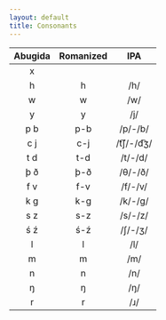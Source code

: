 ```yaml
---
layout: default
title: Consonants
---
```

|Abugida|Romanized|IPA|
|:-:|:-:|:-:|
|x|||
|h|h|/h/|
|w|w|/w/|
|y|y|/j/|
|p b|p-b|/p/-/b/|
|c j|c-j|/t͡ʃ/-/d͡ʒ/|
|t d|t-d|/t/-/d/|
|þ ð|þ-ð|/θ/-/ð/|
|f v|f-v|/f/-/v/|
|k g|k-g|/k/-/g/|
|s z|s-z|/s/-/z/|
|ś ź|ś-ź|/ʃ/-/ʒ/|
|l|l|/l/|
|m|m|/m/|
|n|n|/n/|
|ŋ|ŋ|/ŋ/|
|r|r|/ɹ/|
